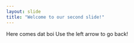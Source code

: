 ```yaml
---
layout: slide
title: "Welcome to our second slide!"
---
```

Here comes dat boi
Use the left arrow to go back!
